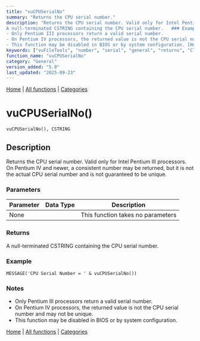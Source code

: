 ```yaml
---
title: "vuCPUSerialNo"
summary: "Returns the CPU serial number."
description: "Returns the CPU serial number. Valid only for Intel Pentium III processors. On Pentium IV and newer, a consistent number may be returned, but it is not the actual CPU serial number and is not guaranteed to be unique. ### Parameters ### Returns
A null-terminated CSTRING containing the CPU serial number.   ### Example ### Notes
- Only Pentium III processors return a valid serial number.  
- On Pentium IV processors, the returned value is not the CPU serial number and may not be unique.  
- This function may be disabled in BIOS or by system configuration. [Home](../index.md) | [All functions](index.md) | [Categories](../categories/index.md)"
keywords: ["vuFileTools", "number", "serial", "general", "returns", "Clarion", "Windows", "vucpuserialno"]
function_name: "vuCPUSerialNo"
category: "General"
version_added: "5.0"
last_updated: "2025-09-23"
---
```


[Home](../index.md) | [All functions](index.md) | [Categories](../categories/index.md)

# vuCPUSerialNo()

```Prototype
vuCPUSerialNo(), CSTRING
```


## Description
Returns the CPU serial number. Valid only for Intel Pentium III processors. On Pentium IV and newer, a consistent number may be returned, but it is not the actual CPU serial number and is not guaranteed to be unique.

### Parameters

| Parameter | Data Type | Description |
|-----------|-----------|-------------|
| None      |          | This function takes no parameters |

### Returns
A null-terminated CSTRING containing the CPU serial number.  

### Example

```Clarion
MESSAGE('CPU Serial Number = ' & vuCPUSerialNo())
```

### Notes
- Only Pentium III processors return a valid serial number.  
- On Pentium IV processors, the returned value is not the CPU serial number and may not be unique.  
- This function may be disabled in BIOS or by system configuration.

[Home](../index.md) | [All functions](index.md) | [Categories](../categories/index.md)
